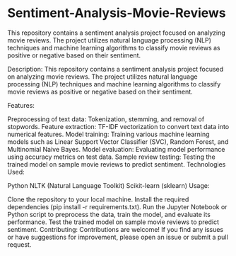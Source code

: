 # Sentiment-Analysis-Movie-Reviews
This repository contains a sentiment analysis project focused on analyzing movie reviews. The project utilizes natural language processing (NLP) techniques and machine learning algorithms to classify movie reviews as positive or negative based on their sentiment.


Description:
This repository contains a sentiment analysis project focused on analyzing movie reviews. The project utilizes natural language processing (NLP) techniques and machine learning algorithms to classify movie reviews as positive or negative based on their sentiment.


Features:

Preprocessing of text data: Tokenization, stemming, and removal of stopwords.
Feature extraction: TF-IDF vectorization to convert text data into numerical features.
Model training: Training various machine learning models such as Linear Support Vector Classifier (SVC), Random Forest, and Multinomial Naive Bayes.
Model evaluation: Evaluating model performance using accuracy metrics on test data.
Sample review testing: Testing the trained model on sample movie reviews to predict sentiment.
Technologies Used:

Python
NLTK (Natural Language Toolkit)
Scikit-learn (sklearn)
Usage:

Clone the repository to your local machine.
Install the required dependencies (pip install -r requirements.txt).
Run the Jupyter Notebook or Python script to preprocess the data, train the model, and evaluate its performance.
Test the trained model on sample movie reviews to predict sentiment.
Contributing:
Contributions are welcome! If you find any issues or have suggestions for improvement, please open an issue or submit a pull request.

